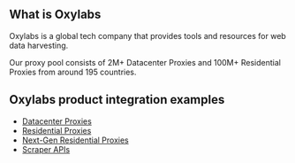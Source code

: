 ## What is Oxylabs
Oxylabs is a global tech company that provides tools and resources for web data harvesting.

Our proxy pool consists of 2M+ Datacenter Proxies and 100M+ Residential Proxies from around 195 countries.

## Oxylabs product integration examples

 - [Datacenter Proxies](https://github.com/oxylabs/product-integrations/tree/master/datacenter-proxies)
 - [Residential Proxies](https://github.com/oxylabs/product-integrations/tree/master/residential-proxies)
 - [Next-Gen Residential Proxies](https://github.com/oxylabs/product-integrations/tree/master/next-gen-residential-proxies)
 - [Scraper APIs](https://github.com/oxylabs/product-integrations/tree/master/scraper-apis)
